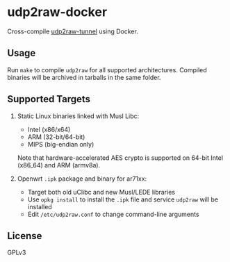 udp2raw-docker
======

Cross-compile [udp2raw-tunnel](https://github.com/wangyu-/udp2raw-tunnel) using Docker.

Usage
-----

Run `make` to compile `udp2raw` for all supported architectures. Compiled binaries will be archived in tarballs in the same folder.

Supported Targets
-----

1. Static Linux binaries linked with Musl Libc:

    * Intel (x86/x64)
    * ARM (32-bit/64-bit)
    * MIPS (big-endian only)

   Note that hardware-accelerated AES crypto is supported on 64-bit Intel (x86_64) and ARM (armv8a).

2. Openwrt `.ipk` package and binary for ar71xx:

    * Target both old uClibc and new Musl/LEDE libraries
    * Use `opkg install` to install the `.ipk` file and service `udp2raw` will be installed
    * Edit `/etc/udp2raw.conf` to change command-line arguments

License
-----
GPLv3
